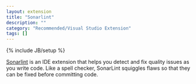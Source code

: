 ```yaml
---
layout: extension
title: "Sonarlint"
description: ""
category: "Recommended/Visual Studio Extension"
tags: []
---
```

{% include JB/setup %}

[Sonarlint](https://www.sonarlint.org) is an IDE extension that helps you detect and fix quality issues as you write code. Like a spell checker, SonarLint squiggles flaws so that they can be fixed before committing code.